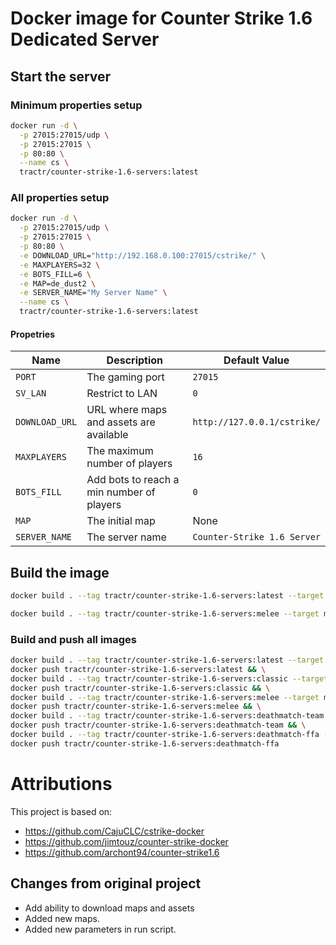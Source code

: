# Docker image for Counter Strike 1.6 Dedicated Server

## Start the server

### Minimum properties setup

```bash
docker run -d \
  -p 27015:27015/udp \
  -p 27015:27015 \
  -p 80:80 \
  --name cs \
  tractr/counter-strike-1.6-servers:latest
```

### All properties setup

```bash
docker run -d \
  -p 27015:27015/udp \
  -p 27015:27015 \
  -p 80:80 \
  -e DOWNLOAD_URL="http://192.168.0.100:27015/cstrike/" \
  -e MAXPLAYERS=32 \
  -e BOTS_FILL=6 \
  -e MAP=de_dust2 \
  -e SERVER_NAME="My Server Name" \
  --name cs \
  tractr/counter-strike-1.6-servers:latest
```

#### Propetries

| Name           | Description                               | Default Value               |
|----------------|-------------------------------------------|-----------------------------|
| `PORT`         | The gaming port                           | `27015`                     |
| `SV_LAN`       | Restrict to LAN                           | `0`                         |
| `DOWNLOAD_URL` | URL where maps and assets are available   | `http://127.0.0.1/cstrike/` |
| `MAXPLAYERS`   | The maximum number of players             | `16`                        |
| `BOTS_FILL`    | Add bots to reach a min number of players | `0`                         |
| `MAP`          | The initial map                           | None                        |
| `SERVER_NAME`  | The server name                           | `Counter-Strike 1.6 Server` |

## Build the image

```bash
docker build . --tag tractr/counter-strike-1.6-servers:latest --target classic
```

```bash
docker build . --tag tractr/counter-strike-1.6-servers:melee --target melee
```

### Build and push all images

```bash
docker build . --tag tractr/counter-strike-1.6-servers:latest --target classic && \
docker push tractr/counter-strike-1.6-servers:latest && \
docker build . --tag tractr/counter-strike-1.6-servers:classic --target classic && \
docker push tractr/counter-strike-1.6-servers:classic && \
docker build . --tag tractr/counter-strike-1.6-servers:melee --target melee && \
docker push tractr/counter-strike-1.6-servers:melee && \
docker build . --tag tractr/counter-strike-1.6-servers:deathmatch-team --target deathmatch-team && \
docker push tractr/counter-strike-1.6-servers:deathmatch-team && \
docker build . --tag tractr/counter-strike-1.6-servers:deathmatch-ffa --target deathmatch-ffa && \
docker push tractr/counter-strike-1.6-servers:deathmatch-ffa
```

# Attributions

This project is based on:

- https://github.com/CajuCLC/cstrike-docker
- https://github.com/jimtouz/counter-strike-docker
- https://github.com/archont94/counter-strike1.6

## Changes from original project

* Add ability to download maps and assets
* Added new maps.
* Added new parameters in run script.
